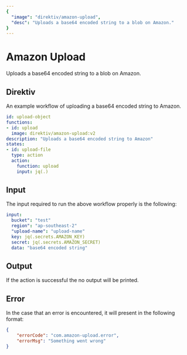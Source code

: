 ```yaml
---
{
  "image": "direktiv/amazon-upload",
  "desc": "Uploads a base64 encoded string to a blob on Amazon."
}
---
```


# Amazon Upload

Uploads a base64 encoded string to a blob on Amazon.

## Direktiv

An example workflow of uploading a base64 encoded string to Amazon.

```yaml
id: upload-object
functions:
- id: upload
  image: direktiv/amazon-upload:v2
description: "Uploads a base64 encoded string to Amazon"
states:
- id: upload-file
  type: action
  action:
    function: upload
    input: jq(.)
```

## Input

The input required to run the above workflow properly is the following:

```yaml
input:
  bucket": "test"
  region": "ap-southeast-2"
  "upload-name": "upload-name"
  key: jq(.secrets.AMAZON_KEY)
  secret: jq(.secrets.AMAZON_SECRET)
  data: "base64 encoded string"
```

## Output

If the action is successful the no output will be printed.

## Error

In the case that an error is encountered, it will present in the following format:

```json
{
    "errorCode": "com.amazon-upload.error",
    "errorMsg": "Something went wrong"
}
```